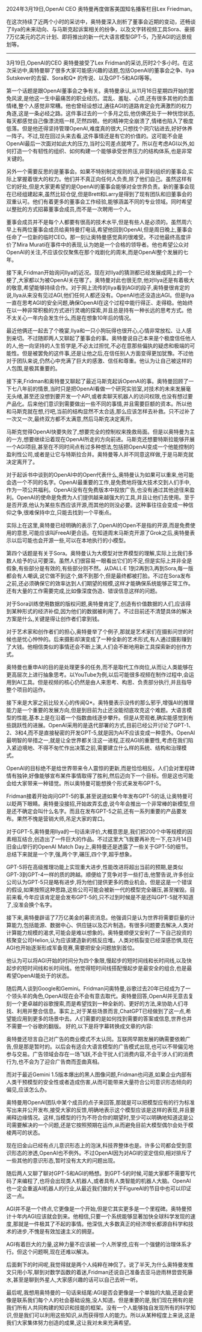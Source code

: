 

2024年3月19日,OpenAI CEO 奥特曼再度做客美国知名播客栏目Lex Friedman。

在这次持续了近两个小时的采访中，奥特曼深入剖析了董事会近期的变动，还畅谈了Ilya的未来动向、与马斯克起诉案相关的纷争，以及文字转视频工具Sora、豪掷7万亿美元的芯片计划、即将推出的新一代大语言模型GPT-5，乃至AGI的远景规划等。

----

3月19日,OpenAI的CEO 奥特曼接受了Lex Fridman的采访,历时2个多小时。在这次采访中,奥特曼聊了很多大家可能感兴趣的话题,包括OpenAI的董事会之争、Ilya Sutskever的去留、Sora和Q*
的传说、以及GPT-5和AGI等等。

第一个话题是跟OpenAI董事会之争有关。奥特曼承认,从11月16日星期四开始的罢免风波,是他这一生中最痛苦的职业经历。混乱、羞耻、心烦,还有很多其他的负面情绪,整个人感觉非常糟。他也曾经设想过,通往AGI的道路肯定会充满激烈的权力角逐,这是一条必经之路。这件事过去的一个多月之后,他仿佛还处于一种恍惚状态,每天都感觉自己像漂流瓶一样,茫然四顿。他的精神完全崩溃了,情绪也陷入了极度低落。但是他还得坚持管理OpenAI,难度真的很大,只想找个洞穴钻进去,好好休养一阵子。不过,现在回过头来去看,这件事情还是有它的价值的。这可能不会是OpenAI最后一次面对如此大的压力,当时公司差点就垮了。所以在考虑AGI以外,如何打造一个有韧性的组织、如何构建一个能够承受世界压力的结构体系,也是非常关键的。

另外一个需要反思的是董事会。如果不特别制定规则的话,非营利组织的董事会,实际上掌握着很大的权力。他们并不真正向任何人负责,除了他们自己。虽然这样有它的好处,但是大家更希望的是OpenAI的董事会能够对全世界负责。新的董事会现在已经组建起来,虽然比较仓促,但是Brett和Larry是得到了现有团队和旧董事会的双重认可。他们有着更多的董事会工作经验,能够涵盖不同的专业领域。同时希望以整批的方式招募董事会成员,而不是一次聘用一个人。

董事会成员并不是每个人都要有很高的技术水平,但是有些人是必须的。虽然周六早上有两位董事会成员给奥特曼打电话,希望他回到OpenAI,但是周日晚上,董事会任命了一位新的临时CEO。那一刻让奥特曼感觉真的很难受。不过他最终高度评价了Mira Murati在事件中的表现,认为她是一个合格的领导者。他也希望公众对OpenAI的关注,不应该仅仅聚焦在那个戏剧化的周末,而是OpenAI整个发展的七年。

接下来,Fridman开始询问Ilya的近况。现在对Ilya的猜测都已经发展成网上的一个梗了,大家都以为被OpenAI关在哪了。奥特曼对此也很无奈,他对Ilya还是有着极大的敬意,希望能够持续合作。对于网上流传的Ilya看到AGI的段子,奥特曼很肯定的说,Ilya从来没有见过AGI,他们任何人都还没有。OpenAI也还没造出AGI。但是Ilya一直在思考AGI的安全问题,确保OpenAI在这个过程中能行得正、走得稳。他始终在以一种非常积极的方式进行灵魂的探索,并且总是持有一种长远的思考方式。他不太关心一年内会发生什么,而是在想象10年后的情况。

最近他俩还一起去了个晚宴,Ilya和一只小狗玩得也很开心,心情非常放松、让人感到亲切。不过随即两人又聊起了董事会的事。奥特曼说自己本来是个极度信任他人的人,他一向坚持的人生哲学是,不必太过担忧,不必在意那些偏执的疑虑和极端的可能性。但是被罢免的这件事,还是让他之后,在信任别人方面变得更加犹豫。不过他对于团队来说,仍然心中充满了巨大的感激、信任和尊重。他认为让自己被这样的人包围,是极其重要的。

接下来,Fridman和奥特曼又聊起了最近马斯克起诉OpenAI的事。奥特曼回顾了一下七八年前的情景,当时只是把OpenAI看做一个研究实验室,对技术的未来发展毫无头绪,甚至还没想到要开发一个API,或者卖聊天机器人的访问权限,也没有想过要产品化。后来他们意识到需要做出一些不同的事情,并且需要巨额的资本。所以他和马斯克就在想,行吧,当前的结构显然不太合适,那么应该怎样去补救。只不过补了一次又一次,最终双方都不太满意,然后马斯克决定离开。

马斯克觉得OpenAI快要失败了,想要完全的控制权来挽救局面。但是以奥特曼为主的一方,想要继续沿着现在OpenAI所走的方向前进。马斯克还想要特斯拉能够开展一个AGI项目,甚至在不同时间点有过多种想法,包括把OpenAI变成一个他能控制的盈利性公司,或者是让它与特斯拉合并。奥特曼等人并不同意这样做,于是马斯克就决定离开了。

对于起诉书中谈到的OpenAI中的Open代表什么,奥特曼认为如果可以重来,他可能会选一个不同的名字。OpenAI最重要的工作,是免费地将强大技术交到人们手中,作为一项公共福利。OpenAI没有在免费版本中投放广告,也没有通过其他途径来盈利。OpenAI的使命是免费为人们提供越来越强大的工具,并且让他们去使用。至于是否开源,他认为某些东西应该开源,而其他的则没必要。这种事往往会变成一种信仰之争,很难保持中立,只能去找到一个平衡点。

实际上在这里,奥特曼已经明确的表示了,OpenAI的Open不是指的开源,而是免费使用的意思,可能应该叫FreeAI更合适。在知道周末马斯克开源了Grok之后,奥特曼表示以后可能也会开源一些,可以在本地执行的小模型。

第四个话题是有关于Sora。奥特曼认为大模型对世界模型的理解,实际上比我们多数人给予的认可要深。虽然人们很容易一眼看出它们的不足,但是实际上并非全是假象,有些部分是有效的,有些部分则不然。从DALL·E 1到2再到3,再到Sora,每一版都会有人嘲讽,说它做不到这个,做不到那个,但是最终都被打脸。不过在Sora发布之前,还必须确保它的效率达到人们期望的规模,这样才能确保系统能够正常工作。还有大量的工作需要完成,比如像深度伪造、错误信息这样的问题。

对于Sora训练使用数据的版权问题,奥特曼肯定了,创造有价值数据的人们,应该得到某种形式的经济补偿,因为他们的数据被利用了。不过目前还不清楚具体的解决方案是什么,关键是得让创作者们拿到钱。

对于艺术家和创作者们的担心,奥特曼举了个例子,那就是艺术家们在摄影问世的时候也是忧心忡忡的。后来摄影却演变成了一种全新的艺术形式,有人通过摄影赚到了大钱。他相信类似的事情还会不断上演,人们会不断地用新工具探索新的创作方式。

奥特曼也重申AI的目的是处理更多的任务,而不是取代工作岗位,从而让人类能够在更高层次上进行抽象思考。以YouTube为例,以后可能很多视频在制作过程中,会运用到AI工具。但是视频的核心仍然是由人来思考、构思、负责部分执行,并且指导整个项目的运作。

接下来是大家之前比较关心的传闻Q*。奥特曼表示没传的那么邪乎,增强AI的推理能力是一个重要的发展方向,但是到目前为止还没能彻底攻克这个难题。大语言模型的性能,基本上是在沿着一个指数曲线逐步攀升。但是从旁观者,确实能感觉到有些跳跃性的进展。OpenAI采用的是迭代部署的方式,目前已经公开讨论了GPT-1、2、3和4,而不是直接秘密的开发GPT-5,就是因为AI不应该变成一种意外。OpenAI最明智的举措之一,就是让全世界都关注这一进程,正视AGI的重要性,考虑在我们陷入紧迫境地、不得不匆忙作出决策之前,需要建立什么样的系统、结构和治理模式。

OpenAI的目标绝不是给世界带来令人震惊的更新,而是恰恰相反。人们会对里程碑情有独钟,好像能够宣布某件事情取得了胜利,然后迈向下一个目标。但是这也可能会给大家带来一种错觉。所以奥特曼可能想换个形式来发布GPT-5。

Fridman接着开始询问GPT-5的事,甚至说道如果今年发布GPT-5的话,让奥特曼可以眨两下眼睛。奥特曼没接招,开始故弄玄虚,说今年会推出一个非常棒的新模型,但是还不确定会叫什么名字。而且在发布GPT-5之前,还有一系列重要的产品要发布。果然不愧是营销大师,吊足大家的胃口。

对于GPT-5,奥特曼用Ilya的一句话来评价,大概意思是,我们把200个中等规模的因素相互结合,创造出了一件巨大的作品。不过这里大飞我要再补充一下,在3月14日旧金山举行的OpenAI Match Day上,奥特曼还是透露了一些关于GPT-5的细节。总结下来就是一个字,强,两个字,碾压,四个字,超乎想象。

GPT-5将在高级推理功能上实现重大进步,性能改进将超出当前的预期,是类似GPT-3到GPT-4一样的质的跨越。顺便给了竞争对手一些打击,他警告说,许多创业公司认为GPT-5只是略有进步,将为他们提供更多的商业机会。但是这是一个错误的假设,如果按照这种思路,这些公司可能会被新一代的模型完全碾压,甚至摧毁。目前来看,今年应该肯定是会发布GPT-5的,只不过到时候是不是还叫GPT-5就不知道了,没准会换个名字。

接下来,奥特曼辟谣了7万亿美金的募资消息。他强调只是认为世界将需要巨量的计算能力,包括能源、数据中心、供应链以及芯片制造。有很多问题要去解决,人类对计算能力规模的渴求,可能会是难以想象的。奥特曼顺便又安利了一下自己投资的核聚变公司Helion,认为应该建造新的核反应堆。人类对核裂变已经深感恐惧,现在AGI也开始逐渐形成军备竞赛,需要把安全问题放到首位。

他认为可以将AGI开始的时间分为四个象限,慢起步的短时间线和长时间线,以及快起步的短时间线和长时间线。他觉得短时间线搭配慢起步是最安全的组合,也是最希望OpenAI能处于的状态。

随后两人谈到Google和Gemini。Fridman问奥特曼,谷歌过去20年已经成为了一个领头羊的角色,OpenAI现在会不会有意去取代。奥特曼回答,OpenAI并无意去复刻一个更卓越的谷歌搜索,而是希望找到一种全新的、更好的方法,来协助人们寻找、利用并整合信息。事实上,对于某些场景而言,ChatGPT已经做到了这一点,希望能应用到更多的场景中去。人们需要的是如何找到需要的答案或信息,世界也并不需要一个谷歌的翻版。
好的,以下是将字幕转换成文章的内容:

奥特曼还坦言自己对广告的商业模式不太认同。互联网早期发展的确需要依赖广告,但是那是暂时的。以后会有适合大语言模型的广告模式出现,也可以不带偏见地参与交易。广告领域会存在一场飞跃,不会干扰人们消费内容,不会干涉人们的消费行为,也不会为了迎合广告商而歪曲真相。

而对于最近Gemini 1.5版本爆出的黑人图像问题,Fridman也问道,如果企业内部有人类干预模型的安全性或者造成伤害,从而可能带来大量符合公司意识形态倾向的偏见,应该怎么办。

奥特曼用OpenAI团队中某个成员的点子来回答,那就是可以把模型应有的行为标准写出来并公开发布,接受大家的反馈,明确地表示这个模型应该是这样的表现,并且要阐释边缘情况。这样,当模型的行为不符合你的期望时,至少可以明确地知道这是公司需要解决的一个问题,还是它按照预期在运作,从而避免目前大模型偶尔会处于模棱两可的状态。

现在旧金山已经有点儿意识形态上的泡沫,科技界整体也是。许多公司都会受到意识形态的渗透,OpenAI也不例外。不过OpenAI因为对AGI的坚定信仰,相对排斥了一些其他的意识形态,暂时没有太大的问题出现。

随后两人又聊了聊对GPT-5和AGI的畅想。到GPT-5的时候,可能大家都不需要写代码了来编程了,也将会出现类人机器人,或者具有人类智能的机器人大脑。OpenAI也一定会重返AI机器人的行业,从最近我们做的关于FigureAI的节目中也可以印证这一点。

AGI并不是一个终点,它更像是一个开始,但是它其实更多是一个里程碑。奥特曼预计十年内AGI应该就会到来。他相信,只要一个系统能够显著加快全球科学发现的速度,那就是一件极其了不起的事情。他深信,大多数真正的经济增长都源自科学和技术的进步,不愧是有效加速主义的拥趸。

AGI有着巨大的力量,这种力量不应该被一个人所掌控,应有一个强健的治理体系才行。但这个问题啊,现在还难以解决。

后面剩下的时间呢,我觉得就是两个人纯粹在神侃了。说了半天,为什么奥特曼发推文只用小写,聊到对数学函数的着迷,Fridman还说自己准备去亚马逊雨林尝尝死藤水,甚至是聊到外星人,大家感兴趣的话可以自己去听一听。

最后呢,我想用奥特曼的一句话来结尾:AGI是否会更像是一个单独的大脑,还是会更像是联系我们每个人的社会基础设施,没人知道。但是重要的是,我们现在拥有的是我们所有人共同构建的知识和技能的框架。没有一个人能够独自发现所有的科学知识,但是我们可以利用这些知识,从而获得惊人的能力。所以从某种程度上来说,这是我们大家集体努力创造的成果,这让我对未来充满希望。
